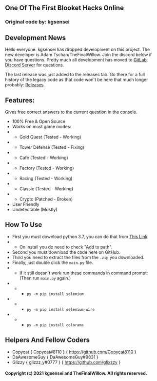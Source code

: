## One Of The First Blooket Hacks Online
### Original code by: kgsensei

## Development News
Hello everyone. kgsensei has dropped development on this project. The new developer is Adam Tschan/TheFinalWillow. Join the discord below if you have questions.
Pretty much all development has moved to [GitLab](https://gitlab.com/tschanadam/BlooketHack). [Discord Server](https://discord.gg/s3QhtYJ5qH) for questions.

The last release was just added to the releases tab. Go there for a full history of the legacy code as that code won't be here that much longer probably: [Releases](https://github.com/kgsensei/BlooketHack/releases).

## Features:
Gives free correct answers to the current question in the console.
- 100% Free & Open Source
- Works on most game modes:
- - Gold Quest          (Tested - Working)
- - Tower Defense       (Tested - Fixing)
- - Café                (Tested - Working)
- - Factory             (Tested - Working)
- - Racing              (Tested - Working)
- - Classic             (Tested - Working)
- - Crypto              (Patched - Broken)
- User Friendly
- Undetectable (Mostly)

## How To Use
- First you must download python 3.7, you can do that from [This Link](https://www.python.org/downloads/release/python-377/).
- - On install you do need to check "Add to path".
- Second you must download the code here on GitHub.
- Third you need to extract the files from the `.zip` you downloaded.
- Finally, just double click the `main.py` file.
- - If it still doesn't work run these commands in command prompt: (Then run `main.py` again.)
- - - `py -m pip install selenium`
- - - `py -m pip install selenium-wire`
- - - `py -m pip install colorama`

## Helpers And Fellow Coders
- Copycat { Copycat#8110 } { https://github.com/Copycat8110 }
- DaAwesomeGuy { DaAwesomeGuy#9831 }
- Glizzy { glizzz_y#0777 } { https://github.com/glixzzy }

#### Copyright (c) 2021 kgsensei and TheFinalWillow. All rights reserved.
